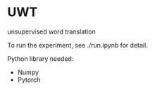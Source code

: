 # UWT
unsupervised word translation

To run the experiment, see ./run.ipynb for detail. 

Python library needed:
- Numpy
- Pytorch
